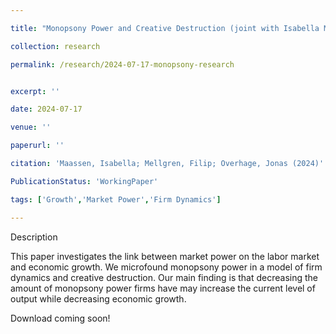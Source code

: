 ```yaml
---

title: "Monopsony Power and Creative Destruction (joint with Isabella Maassen and Filip Mellgren)"

collection: research

permalink: /research/2024-07-17-monopsony-research


excerpt: ''

date: 2024-07-17

venue: ''

paperurl: ''

citation: 'Maassen, Isabella; Mellgren, Filip; Overhage, Jonas (2024)'

PublicationStatus: 'WorkingPaper'

tags: ['Growth','Market Power','Firm Dynamics']

---
```

Description

This paper investigates the link between market power on the labor market and economic growth. We microfound monopsony power in a model of firm dynamics and creative destruction. Our main finding is that decreasing the amount of monopsony power firms have may increase the current level of output while decreasing economic growth.

Download coming soon!

<!--
[Download](www.google.de)

Recommended citation: XXX,YYY,ZZZ (2023). &quot;title&quot; <i>Working Paper</i>.
-->